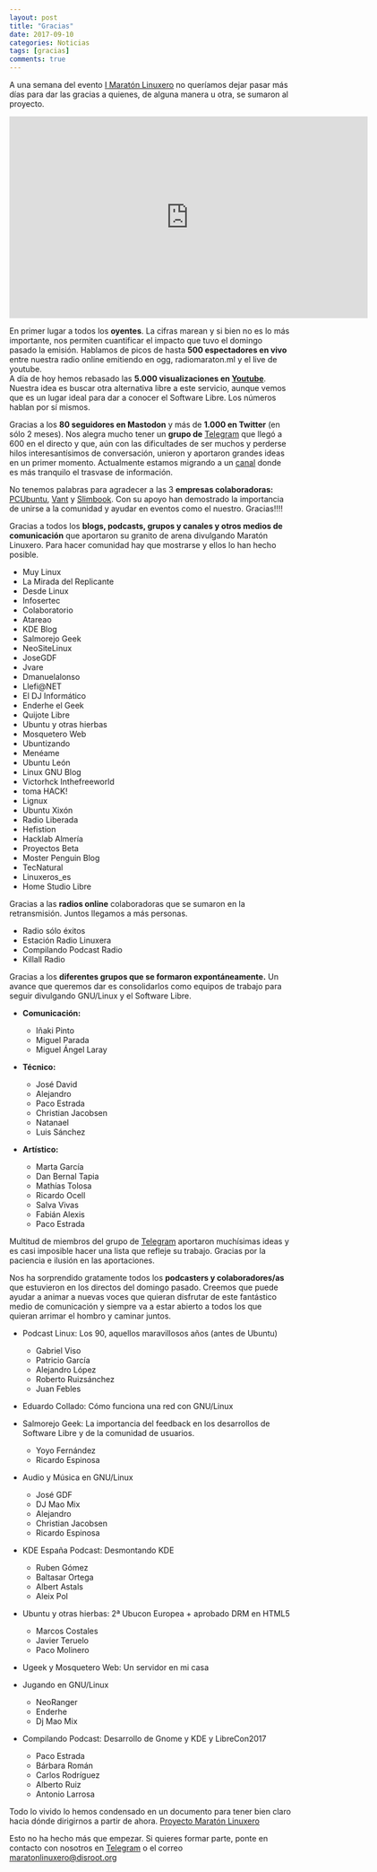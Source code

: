 ```yaml
---
layout: post
title: "Gracias"
date: 2017-09-10
categories: Noticias
tags: [gracias]
comments: true
---
```


A una semana del evento [I Maratón Linuxero](https://maratonlinuxero.org) no queríamos dejar pasar más días para dar las gracias a quienes, de alguna manera u otra, se sumaron al proyecto. 

<iframe src="https://archive.org/embed/MaratonLinuxero" width="640" height="360" frameborder="0" webkitallowfullscreen="true" mozallowfullscreen="true" allowfullscreen></iframe>

En primer lugar a todos los **oyentes**. La cifras marean y si bien no es lo más importante, nos permiten cuantificar el impacto que tuvo el domingo pasado la emisión. Hablamos de picos de hasta **500 espectadores en vivo** entre nuestra radio online emitiendo en ogg, radiomaraton.ml y el live de youtube.  
A día de hoy hemos rebasado las **5.000 visualizaciones en [Youtube](https://youtu.be/Yv90j2HVg1Q)**. Nuestra idea es buscar otra alternativa libre a este servicio, aunque vemos que es un lugar ideal para dar a conocer el Software Libre. Los números hablan por sí mismos.

Gracias a los **80 seguidores en Mastodon** y más de **1.000 en Twitter** (en sólo 2 meses). Nos alegra mucho tener un **grupo de** [Telegram](https://t.me/maratonlinuxero) que llegó a 600 en el directo y que, aún con las dificultades de ser muchos y perderse hilos interesantísimos de conversación, unieron y aportaron grandes ideas en un primer momento. Actualmente estamos migrando a un [canal](https://t.me/maraton_linuxero) donde es más tranquilo el trasvase de información.

No tenemos palabras para agradecer a las 3 **empresas colaboradoras:** [PCUbuntu](https://www.pcubuntu.es), [Vant](http://www.vantpc.es) y [Slimbook](https://slimbook.es/). Con su apoyo han demostrado la importancia de unirse a la comunidad y ayudar en eventos como el nuestro. Gracias!!!!

Gracias a todos los **blogs, podcasts, grupos y canales y otros medios de comunicación** que aportaron su granito de arena divulgando Maratón Linuxero. Para hacer comunidad hay que mostrarse y ellos lo han hecho posible.

+ Muy Linux
+ La Mirada del Replicante
+ Desde Linux
+ Infosertec
+ Colaboratorio
+ Atareao
+ KDE Blog
+ Salmorejo Geek
+ NeoSiteLinux
+ JoseGDF
+ Jvare
+ Dmanuelalonso
+ Llefi@NET
+ El DJ Informático
+ Enderhe el Geek
+ Quijote Libre
+ Ubuntu y otras hierbas
+ Mosquetero Web
+ Ubuntizando
+ Menéame
+ Ubuntu León
+ Linux GNU Blog
+ Victorhck Inthefreeworld
+ toma HACK!
+ Lignux
+ Ubuntu Xixón
+ Radio Liberada
+ Hefistion
+ Hacklab Almería
+ Proyectos Beta
+ Moster Penguin Blog
+ TecNatural
+ Linuxeros_es
+ Home Studio Libre

Gracias a las **radios online** colaboradoras que se sumaron en la retransmisión. Juntos llegamos a más personas.

+ Radio sólo éxitos 
+ Estación Radio Linuxera
+ Compilando Podcast Radio
+ Killall Radio

Gracias a los **diferentes grupos que se formaron expontáneamente.** Un avance que queremos dar es consolidarlos como equipos de trabajo para seguir divulgando GNU/Linux y el Software Libre.

+ **Comunicación:**
	+ Iñaki Pinto
	+ Miguel Parada
	+ Miguel Ángel Laray

+ **Técnico:**
	+ José David
	+ Alejandro
	+ Paco Estrada
	+ Christian Jacobsen
	+ Natanael
	+ Luis Sánchez

+ **Artístico:**
	+ Marta García
	+ Dan Bernal Tapia
	+ Mathías Tolosa
	+ Ricardo Ocell
	+ Salva Vivas
	+ Fabián Alexis
	+ Paco Estrada

Multitud de miembros del grupo de [Telegram](https://t.me/maratonlinuxero) aportaron muchísimas ideas y es casi imposible hacer una lista que refleje su trabajo. Gracias por la paciencia e ilusión en las aportaciones.

Nos ha sorprendido gratamente todos los **podcasters y colaboradores/as** que estuvieron en los directos del domingo pasado. Creemos que puede ayudar a animar a nuevas voces que quieran disfrutar de este fantástico medio de comunicación y siempre va a estar abierto a todos los que quieran arrimar el hombro y caminar juntos.

* Podcast Linux: Los 90, aquellos maravillosos años (antes de Ubuntu)
	* Gabriel Viso
	* Patricio García
	* Alejandro López
	* Roberto Ruizsánchez
	* Juan Febles

* Eduardo Collado: Cómo funciona una red con GNU/Linux

* Salmorejo Geek: La importancia del feedback en los desarrollos de Software Libre y de la comunidad de usuarios.
	* Yoyo Fernández
	* Ricardo Espinosa

* Audio y Música en GNU/Linux
	* José GDF
	* DJ Mao Mix
	* Alejandro
	* Christian Jacobsen
	* Ricardo Espinosa

* KDE España Podcast: Desmontando KDE
	* Ruben Gómez
	* Baltasar Ortega
	* Albert Astals
	*  Aleix Pol

* Ubuntu y otras hierbas: 2ª Ubucon Europea + aprobado DRM en HTML5
	* Marcos Costales
	*  Javier Teruelo
	*  Paco Molinero

* Ugeek y Mosquetero Web: Un servidor en mi casa

*  Jugando en GNU/Linux
	*  NeoRanger
	*  Enderhe
	*  Dj Mao Mix

*   Compilando Podcast: Desarrollo de Gnome y KDE y LibreCon2017
	*    Paco Estrada
	*    Bárbara Román
	*    Carlos Rodríguez
	*    Alberto Ruiz
	*    Antonio Larrosa 
	
	
Todo lo vivido lo hemos condensado en un documento para tener bien claro hacia dónde dirigirnos a partir de ahora. [Proyecto Maratón Linuxero](https://telegra.ph/PROYECTO-MARAT%C3%93N-LINUXERO-09-07)


Esto no ha hecho más que empezar. Si quieres formar parte, ponte en contacto con nosotros en  [Telegram](https://t.me/maratonlinuxero) o el correo <maratonlinuxero@disroot.org>

